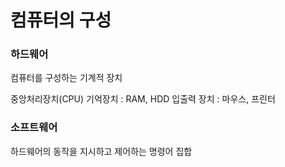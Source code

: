 # 컴퓨터의 구성

### 하드웨어

컴퓨터를 구성하는 기계적 장치

중앙처리장치(CPU)
기억장치 : RAM, HDD
입출력 장치 : 마우스, 프린터

### 소프트웨어

하드웨어의 동작을 지시하고 제어하는 명령어 집합
